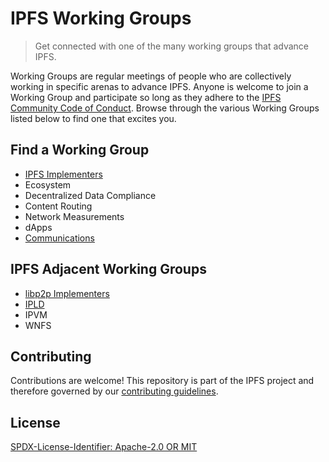 IPFS Working Groups
=======================

> Get connected with one of the many working groups that advance IPFS.

Working Groups are regular meetings of people who are collectively working in specific arenas to advance IPFS. Anyone is welcome to join a Working Group and participate so long as they adhere to the [IPFS Community Code of Conduct](https://github.com/ipfs/community/blob/master/code-of-conduct.md). Browse through the various Working Groups listed below to find one that excites you.

## Find a Working Group

- [IPFS Implementers](https://github.com/ipfs/ipfs-working-groups/blob/8f20b9a36dbd62722c526c36c1de66c1f2f8e6c7/working-groups/implementers-wg.md)
- Ecosystem
- Decentralized Data Compliance
- Content Routing
- Network Measurements
- dApps
- [Communications](https://github.com/ipfs/ipfs-working-groups/blob/8f20b9a36dbd62722c526c36c1de66c1f2f8e6c7/working-groups/communications-wg.md)

## IPFS Adjacent Working Groups
- [libp2p Implementers](https://github.com/ipfs/ipfs-working-groups/blob/721e226b43b3c9a965ce388cee983d418063d1f1/working-groups/libp2p-implementers-wg.md)
- [IPLD](https://github.com/ipfs/ipfs-working-groups/blob/fb5db40204c1a2c7bedb7f88c1bc2619b7e9fce1/working-groups/ipld-wg.md)
- IPVM
- WNFS


## Contributing

Contributions are welcome! This repository is part of the IPFS project and therefore governed by our [contributing guidelines](https://github.com/ipfs/community/blob/master/CONTRIBUTING.md).

## License

[SPDX-License-Identifier: Apache-2.0 OR MIT](LICENSE.md)
